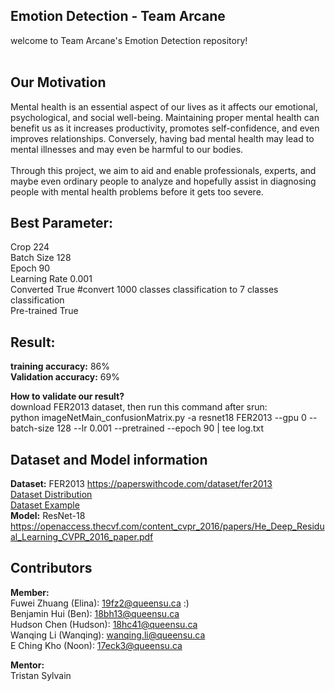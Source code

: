 ## Emotion Detection - Team Arcane
welcome to Team Arcane's Emotion Detection repository! <br />
<br />

## Our Motivation
Mental health is an essential aspect of our lives as it affects our emotional, psychological, and social well-being. Maintaining proper mental health can benefit us as it increases productivity, promotes self-confidence, and even improves relationships. Conversely, having bad mental health may lead to mental illnesses and may even be harmful to our bodies. <br />
<br />
Through this project, we aim to aid and enable professionals, experts, and maybe even ordinary people to analyze and hopefully assist in diagnosing people with mental health problems before it gets too severe.<br />


## Best Parameter:
Crop          224 <br />
Batch Size    128 <br />
Epoch         90 <br />
Learning Rate 0.001 <br />
Converted     True #convert 1000 classes classification to 7 classes classification <br />
Pre-trained   True <br />

## Result:
**training accuracy:** 86% <br />
**Validation accuracy:** 69% <br />

**How to validate our result?** <br />
download FER2013 dataset, then run this command after srun:  <br />
python imageNetMain_confusionMatrix.py -a resnet18 FER2013 --gpu 0 --batch-size 128 --lr 0.001 --pretrained --epoch 90 | tee log.txt <br />

## Dataset and Model information
**Dataset:** FER2013  https://paperswithcode.com/dataset/fer2013 <br />
[Dataset Distribution](https://postimg.cc/hXyZnDjm)  <br />
[Dataset Example](https://i.postimg.cc/mgbx9ts8/Wechat-IMG3392.png)  <br />
**Model:**  ResNet-18 https://openaccess.thecvf.com/content_cvpr_2016/papers/He_Deep_Residual_Learning_CVPR_2016_paper.pdf  <br />

## Contributors
**Member:** <br />
Fuwei Zhuang (Elina): 19fz2@queensu.ca :) <br />
Benjamin Hui (Ben): 18bh13@queensu.ca <br />
Hudson Chen (Hudson): 18hc41@queensu.ca <br />
Wanqing Li (Wanqing): wanqing.li@queensu.ca <br />
E Ching Kho (Noon): 17eck3@queensu.ca <br />

**Mentor:** <br />
Tristan Sylvain <br />
